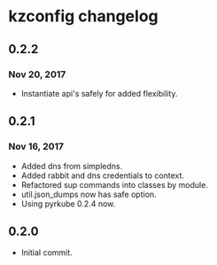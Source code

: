 # kzconfig changelog

## 0.2.2
### Nov 20, 2017
* Instantiate api's safely for added flexibility.


## 0.2.1
### Nov 16, 2017
* Added dns from simpledns.
* Added rabbit and dns credentials to context.
* Refactored sup commands into classes by module.
* util.json_dumps now has safe option.
* Using pyrkube 0.2.4 now.


## 0.2.0
* Initial commit.
